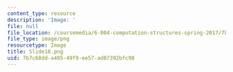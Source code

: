 ```yaml
---
content_type: resource
description: 'Image: '
file: null
file_location: /coursemedia/6-004-computation-structures-spring-2017/7b7c68dda40549f9ee57ad07392bfc98_Slide18.png
file_type: image/png
resourcetype: Image
title: Slide18.png
uid: 7b7c68dd-a405-49f9-ee57-ad07392bfc98
---
```

